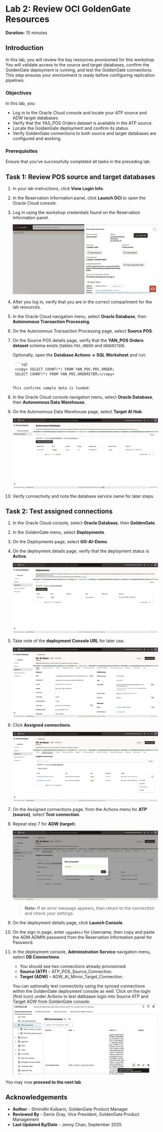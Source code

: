 # Lab 2: Review OCI GoldenGate Resources

**Duration:** 10 minutes  

## Introduction
In this lab, you will review the key resources provisioned for this workshop. You will validate access to the source and target databases, confirm the GoldenGate deployment is running, and test the GoldenGate connections. This step ensures your environment is ready before configuring replication pipelines.

### Objectives 

In this lab, you:

* Log in to the Oracle Cloud console and locate your ATP source and ADW target databases.  
* Verify that the YAS_POS Orders dataset is available in the ATP source.  
* Locate the GoldenGate deployment and confirm its status.  
* Verify GoldenGate connections to both source and target databases are configured and working.  

### Prerequisites

Ensure that you've successfully completed all tasks in the preceding lab. 

## Task 1: Review POS source and target databases

1.  In your lab instructions, click **View Login Info**.

2.  In the Reservation Information panel, click **Launch OCI** to open the Oracle Cloud console.

3.  Log in using the workshop credentials found on the Reservation Information panel.

    ![Image alt text](images/01-01-view-login-info.png) 

4.  After you log in, verify that you are in the correct compartment for the lab resources.  

5.  In the Oracle Cloud navigation menu, select **Oracle Database**, then **Autonomous Transaction Processing**.  

6.  On the Autonomous Transaction Processing page, select **Source POS**.

7.  On the Source POS details page, verify that the **YAN_POS Orders dataset** schema exists (tables `POS_ORDER` and `ORDERITEM`).

    Optionally, open the **Database Actions → SQL Worksheet** and run:  
     
     
         ```sql 
         <copy> SELECT COUNT(*) FROM YAN_POS.POS_ORDER;
         SELECT COUNT(*) FROM YAN_POS.ORDERITEM;</copy>
     ```
     
     This confirms sample data is loaded.  

8.  In the Oracle Cloud console navigation menu, select **Oracle Database**, then **Autonomous Data Warehouse**.

9.  On the Autonomous Data Warehouse page, select **Target AI Hub**.

    ![Image alt text](images/01-03-adw.png)  

10. Verify connectivity and note the database service name for later steps.  

## Task 2: Test assigned connections
   
1.  In the Oracle Cloud console, select **Oracle Database**, then **GoldenGate**.

2.  In the GoldenGate menu, select **Deployments**.

3.  On the Deployments page, select **GG-AI-Demo**.

4.  On the deployment details page, verify that the deployment status is **Active**. 

    ![Image alt text](images/01-04-ggs.png)  

5.  Take note of the **deployment Console URL** for later use.

    ![Image alt text](images/01-05-console-url.png)  

6.  Click **Assigned connections**.
    
    ![Image alt text](images/01-05-test-connection.png)    
    
7.  On the Assigned connections page, from the Actions menu for **ATP (source)**, select **Test connection**. 

8.  Repeat step 7 for **ADW (target**).

    ![Image alt text](images/01-05-test-success.png) 

    > **Note:** If an error message appears, then return to the connection and check your settings.

9.  On the deployment details page, click **Launch Console**.

10. On the sign in page, enter `oggadmin` for Username, then copy and paste the ADM ADMIN password from the Reservation Information panel for Password.

11. In the deployment console, **Administration Service** navigation menu, select **DB Connections**.
    - You should see two connections already provisioned:  
     - **Source (ATP)** – ATP\_POS\_Source\_Connection.  
     - **Target (ADW)** – ADW\_AI\_Mirror\_Target\_Connection.  

    You can optionally test connectivity using the synced connections within the GoldenGate deployment console as well. Click on the login (first icon) under Actions to test datbaase login into Source ATP and Target ADW from GoldenGate console.
    ![Image alt text](images/01-06-login-db.png) 

You may now **proceed to the next lab**.

## Acknowledgements
* **Author** - Shrinidhi Kulkarni, GoldenGate Product Manager
* **Reviewed By**  - Denis Gray,  Vice President, GoldenGate Product Management
* **Last Updated By/Date** - Jenny Chan, September 2025